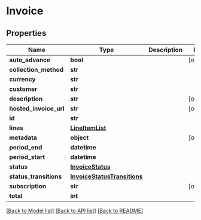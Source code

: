 # Invoice

## Properties
Name | Type | Description | Notes
------------ | ------------- | ------------- | -------------
**auto_advance** | **bool** |  | [optional] 
**collection_method** | **str** |  | 
**currency** | **str** |  | 
**customer** | **str** |  | 
**description** | **str** |  | [optional] 
**hosted_invoice_url** | **str** |  | [optional] 
**id** | **str** |  | 
**lines** | [**LineItemList**](LineItemList.md) |  | 
**metadata** | **object** |  | [optional] 
**period_end** | **datetime** |  | 
**period_start** | **datetime** |  | 
**status** | [**InvoiceStatus**](InvoiceStatus.md) |  | 
**status_transitions** | [**InvoiceStatusTransitions**](InvoiceStatusTransitions.md) |  | 
**subscription** | **str** |  | [optional] 
**total** | **int** |  | 

[[Back to Model list]](../README.md#documentation-for-models) [[Back to API list]](../README.md#documentation-for-api-endpoints) [[Back to README]](../README.md)


